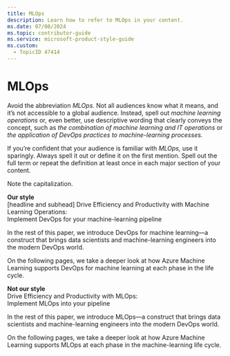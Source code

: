 ```yaml
---
title: MLOps
description: Learn how to refer to MLOps in your content.
ms.date: 07/08/2024
ms.topic: contributor-guide
ms.service: microsoft-product-style-guide
ms.custom:
  - TopicID 47414
---
```



# MLOps

Avoid the abbreviation *MLOps.* Not all audiences know what it means, and it’s not accessible to a global audience. Instead, spell out *machine learning operations* or, even better, use descriptive wording that clearly conveys the concept, such as *the combination of machine learning and IT operations* or *the application of DevOps practices to machine-learning processes.* 

If you’re confident that your audience is familiar with *MLOps,* use it sparingly. Always spell it out or define it on the first mention. Spell out the full term or repeat the definition at least once in each major section of your content. 

Note the capitalization.

**Our style**  
[headline and subhead] Drive Efficiency and Productivity with Machine Learning Operations:  
Implement DevOps for your machine-learning pipeline  

In the rest of this paper, we introduce DevOps for machine learning—a construct that brings data scientists and machine-learning engineers into the modern DevOps world.  

On the following pages, we take a deeper look at how Azure Machine Learning supports DevOps for machine learning at each phase in the life cycle.  

**Not our style**  
Drive Efficiency and Productivity with MLOps:  
Implement MLOps into your pipeline  

In the rest of this paper, we introduce MLOps—a construct that brings data scientists and machine-learning engineers into the modern DevOps world.  

On the following pages, we take a deeper look at how Azure Machine Learning supports MLOps at each phase in the machine-learning life cycle.

